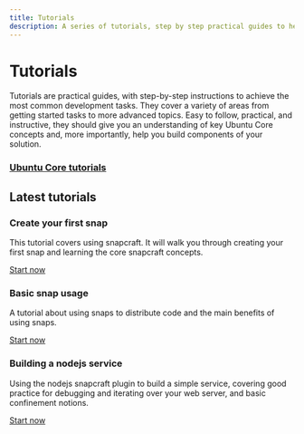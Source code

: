 ```yaml
---
title: Tutorials
description: A series of tutorials, step by step practical guides to help you achieve a variety of tasks from writing your first snap to building a node.js service.
---
```


# Tutorials

Tutorials are practical guides, with step-by-step instructions to achieve the most common development tasks. They cover a variety of areas from getting started tasks to more advanced topics. Easy to follow, practical, and instructive, they should give you an understanding of key Ubuntu Core concepts and, more importantly, help you build components of your solution.

### [Ubuntu Core tutorials](https://tutorials.ubuntu.com/)

## Latest tutorials

### Create your first snap

This tutorial covers using snapcraft. It will walk you through creating your first snap and learning the core snapcraft concepts.

[Start now](https://tutorials.ubuntu.com/tutorial/create-first-snap#0)

### Basic snap usage

A tutorial about using snaps to distribute code and the main benefits of using snaps.

[Start now](https://tutorials.ubuntu.com/tutorial/basic-snap-usage#0)

### Building a nodejs service 

Using the nodejs snapcraft plugin to build a simple service, covering good practice for debugging and iterating over your web server, and basic confinement notions.

[Start now](https://tutorials.ubuntu.com/tutorial/build-a-nodejs-service#0)
